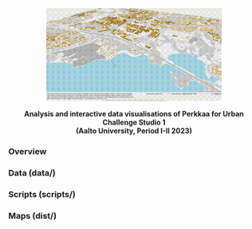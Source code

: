 <div align="center" style="margin-top: 5px; margin-bottom: 10px;">
  <img alt="building analysis - use, physical and functional attributes" src="./docs/img/building_level.gif" width="70%"></a>
  <p><b>Analysis and interactive data visualisations of Perkkaa for Urban Challenge Studio 1<br>(Aalto University, Period I-II 2023)</b></p>
</div>

### Overview 

### Data (data/)

### Scripts (scripts/)

### Maps (dist/)